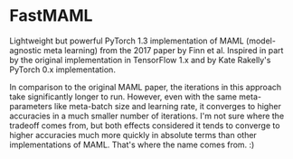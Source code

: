 # FastMAML
Lightweight but powerful PyTorch 1.3 implementation of MAML (model-agnostic meta learning) from the 2017 paper by Finn et al. Inspired in part by the original implementation in TensorFlow 1.x and by Kate Rakelly's PyTorch 0.x implementation.

In comparison to the original MAML paper, the iterations in this approach take significantly longer to run. However, even with the same meta-parameters like meta-batch size and learning rate, it converges to higher accuracies in a much smaller number of iterations. I'm not sure where the tradeoff comes from, but both effects considered it tends to converge to higher accuracies much more quickly in absolute terms than other implementations of MAML. That's where the name comes from. :)
